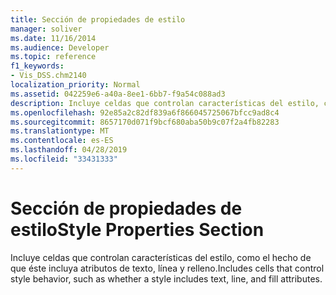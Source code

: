 ```yaml
---
title: Sección de propiedades de estilo
manager: soliver
ms.date: 11/16/2014
ms.audience: Developer
ms.topic: reference
f1_keywords:
- Vis_DSS.chm2140
localization_priority: Normal
ms.assetid: 042259e6-a40a-8ee1-6bb7-f9a54c088ad3
description: Incluye celdas que controlan características del estilo, como el hecho de que éste incluya atributos de texto, línea y relleno.
ms.openlocfilehash: 92e85a2c82df839a6f866045725067bfcc9ad8c4
ms.sourcegitcommit: 8657170d071f9bcf680aba50b9c07f2a4fb82283
ms.translationtype: MT
ms.contentlocale: es-ES
ms.lasthandoff: 04/28/2019
ms.locfileid: "33431333"
---
```

# <a name="style-properties-section"></a><span data-ttu-id="cdbd7-103">Sección de propiedades de estilo</span><span class="sxs-lookup"><span data-stu-id="cdbd7-103">Style Properties Section</span></span>

<span data-ttu-id="cdbd7-104">Incluye celdas que controlan características del estilo, como el hecho de que éste incluya atributos de texto, línea y relleno.</span><span class="sxs-lookup"><span data-stu-id="cdbd7-104">Includes cells that control style behavior, such as whether a style includes text, line, and fill attributes.</span></span>
  


